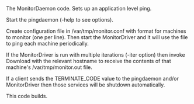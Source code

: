 The MonitorDaemon code. Sets up an application level ping.

Start the pingdaemon (-help to see options).

Create configuration file in /var/tmp/monitor.conf with format <host> <port> for machines to monitor (one per line). Then start the MonitorDriver and it will use the file to ping each machine periodically.

If the MonitorDriver is run with multiple iterations (-iter option) then invoke Download with the relevant hostname to receive the contents of that machine's /var/tmp/monitor.out file.

If a client sends the TERMINATE_CODE value to the pingdaemon and/or MonitorDriver then those services will be shutdown automatically.

This code builds.
